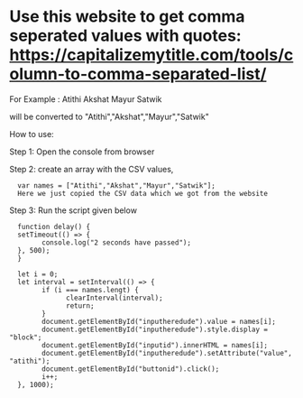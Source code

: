 # Use this website to get comma seperated values with quotes: https://capitalizemytitle.com/tools/column-to-comma-separated-list/

For Example :
Atithi
Akshat
Mayur
Satwik

will be converted to
"Atithi","Akshat","Mayur","Satwik"

How to use:

Step 1: Open the console from browser

Step 2: create an array with the CSV values,

      var names = ["Atithi","Akshat","Mayur","Satwik"];
      Here we just copied the CSV data which we got from the website

Step 3: Run the script given below

      function delay() {
      setTimeout(() => {
            console.log("2 seconds have passed");
      }, 500);
      }

      let i = 0;
      let interval = setInterval(() => {
            if (i === names.lengt) {
                  clearInterval(interval);
                  return;
            }
            document.getElementById("inputheredude").value = names[i];
            document.getElementById("inputheredude").style.display = "block";
            document.getElementById("inputid").innerHTML = names[i];
            document.getElementById("inputheredude").setAttribute("value", "atithi");
            document.getElementById("buttonid").click();
            i++;
      }, 1000);
